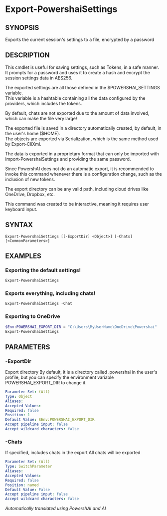 ﻿---
external help file: powershai-help.xml
schema: 2.0.0
powershai: true
---

# Export-PowershaiSettings

## SYNOPSIS <!--!= @#Synop !-->
Exports the current session's settings to a file, encrypted by a password

## DESCRIPTION <!--!= @#Desc !-->
This cmdlet is useful for saving settings, such as Tokens, in a safe manner.  
It prompts for a password and uses it to create a hash and encrypt the session settings data in AES256.  

The exported settings are all those defined in the $POWERSHAI_SETTINGS variable.  
This variable is a hashtable containing all the data configured by the providers, which includes the tokens.  

By default, chats are not exported due to the amount of data involved, which can make the file very large!

The exported file is saved in a directory automatically created, by default, in the user's home ($HOME).  
The objects are exported via Serialization, which is the same method used by Export-CliXml.  

The data is exported in a proprietary format that can only be imported with Import-PowershaiSettings and providing the same password.  

Since PowershAI does not do an automatic export, it is recommended to invoke this command whenever there is a configuration change, such as the inclusion of new tokens.  

The export directory can be any valid path, including cloud drives like OneDrive, Dropbox, etc.  

This command was created to be interactive, meaning it requires user keyboard input.

## SYNTAX <!--!= @#Syntax !-->

```
Export-PowershaiSettings [[-ExportDir] <Object>] [-Chats] [<CommonParameters>]
```

## EXAMPLES <!--!= @#Ex !-->

### Exporting the default settings!
```powershell
Export-PowershaiSettings
```

### Exports everything, including chats!
```powershell
Export-PowershaiSettings -Chat
```

### Exporting to OneDrive
```powershell
$Env:POWERSHAI_EXPORT_DIR = "C:\Users\MyUserName\OneDrive\Powershai"
Export-PowershaiSettings
```

## PARAMETERS <!--!= @#Params !-->

### -ExportDir
Export directory 
By default, it is a directory called .powershai in the user's profile, but you can specify the environment variable POWERSHAI_EXPORT_DIR to change it.

```yml
Parameter Set: (All)
Type: Object
Aliases: 
Accepted Values: 
Required: false
Position: 1
Default Value: $Env:POWERSHAI_EXPORT_DIR
Accept pipeline input: false
Accept wildcard characters: false
```

### -Chats
If specified, includes chats in the export 
All chats will be exported

```yml
Parameter Set: (All)
Type: SwitchParameter
Aliases: 
Accepted Values: 
Required: false
Position: named
Default Value: False
Accept pipeline input: false
Accept wildcard characters: false
```



<!--PowershaiAiDocBlockStart-->
_Automatically translated using PowershAI and AI_
<!--PowershaiAiDocBlockEnd-->
